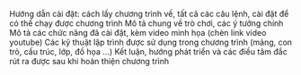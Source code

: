 Hướng dẫn cài đặt: cách lấy chương trình về, tất cả các câu lệnh, cài đặt để có thể chạy được chương trình
Mô tả chung về trò chơi, các ý tưởng chính
Mô tả các chức năng đã cài đặt, kèm video minh họa (chèn link video youtube)
Các kỹ thuật lập trình được sử dụng trong chương trình (mảng, con trỏ, cấu trúc, lớp, đồ họa ...)
Kết luận, hướng phát triển và các điều tâm đắc rút ra được sau khi hoàn thiện chương trình
